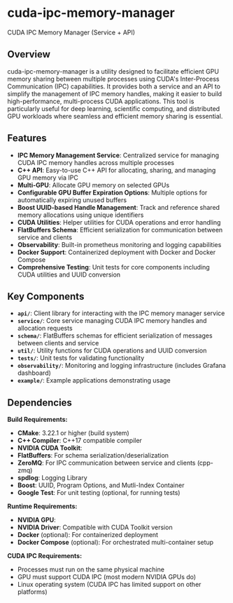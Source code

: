 # cuda-ipc-memory-manager
CUDA IPC Memory Manager (Service + API)

## Overview
cuda-ipc-memory-manager is a utility designed to facilitate efficient GPU memory sharing between multiple processes using CUDA's Inter-Process Communication (IPC) capabilities. It provides both a service and an API to simplify the management of IPC memory handles, making it easier to build high-performance, multi-process CUDA applications. This tool is particularly useful for deep learning, scientific computing, and distributed GPU workloads where seamless and efficient memory sharing is essential.

## Features

- **IPC Memory Management Service**: Centralized service for managing CUDA IPC memory handles across multiple processes
- **C++ API**: Easy-to-use C++ API for allocating, sharing, and managing GPU memory via IPC
- **Multi-GPU**: Allocate GPU memory on selected GPUs
- **Configurable GPU Buffer Expiration Options**: Multiple options for automatically expiring unused buffers
- **Boost UUID-based Handle Management**: Track and reference shared memory allocations using unique identifiers
- **CUDA Utilities**: Helper utilities for CUDA operations and error handling
- **FlatBuffers Schema**: Efficient serialization for communication between service and clients
- **Observability**: Built-in prometheus monitoring and logging capabilities
- **Docker Support**: Containerized deployment with Docker and Docker Compose
- **Comprehensive Testing**: Unit tests for core components including CUDA utilities and UUID conversion

## Key Components

- **`api/`**: Client library for interacting with the IPC memory manager service
- **`service/`**: Core service managing CUDA IPC memory handles and allocation requests
- **`schema/`**: FlatBuffers schemas for efficient serialization of messages between clients and service
- **`util/`**: Utility functions for CUDA operations and UUID conversion
- **`tests/`**: Unit tests for validating functionality
- **`observability/`**: Monitoring and logging infrastructure (includes Grafana dashboard)
- **`example/`**: Example applications demonstrating usage

## Dependencies

**Build Requirements:**
- **CMake**: 3.22.1 or higher (build system)
- **C++ Compiler**: C++17 compatible compiler
- **NVIDIA CUDA Toolkit**: 
- **FlatBuffers**: For schema serialization/deserialization
- **ZeroMQ**: For IPC communication between service and clients (cpp-zmq)
- **spdlog**: Logging Library
- **Boost**: UUID, Program Options, and Mutli-Index Container
- **Google Test**: For unit testing (optional, for running tests)

**Runtime Requirements:**
- **NVIDIA GPU**: 
- **NVIDIA Driver**: Compatible with CUDA Toolkit version
- **Docker** (optional): For containerized deployment
- **Docker Compose** (optional): For orchestrated multi-container setup

**CUDA IPC Requirements:**
- Processes must run on the same physical machine
- GPU must support CUDA IPC (most modern NVIDIA GPUs do)
- Linux operating system (CUDA IPC has limited support on other platforms)